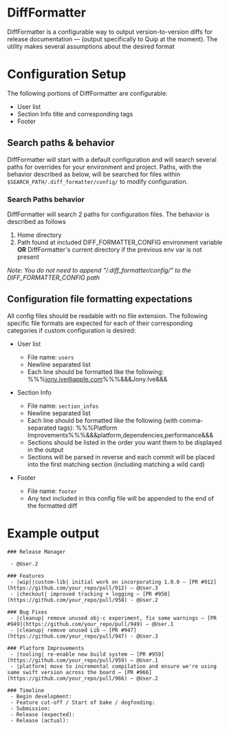 # DiffFormatter

DiffFormatter is a configurable way to output version-to-version diffs for release documentation — (output specifically to Quip at the moment). The utility makes several assumptions about the desired format

# Configuration Setup
The following portions of DiffFormatter are configurable:
- User list
- Section Info title and corresponding tags
- Footer
## Search paths & behavior
DiffFormatter will start with a default configuration and will search several paths for overrides for your environment and project. Paths, with the behavior described as below, will be searched for files within `$SEARCH_PATH/.diff_formatter/config/` to modify configuration.

### Search Paths behavior
DiffFormatter will search 2 paths for configuration files. The behavior is described as follows
1. Home directory
2. Path found at included DIFF_FORMATTER_CONFIG environment variable __OR__ DiffFormatter's current directory if the previous env var is not present

*Note: You do not need to append "/.diff_formatter/config/" to the DIFF_FORMATTER_CONFIG path*

## Configuration file formatting expectations
All config files should be readable with no file extension. The following specific file formats are expected for each of their corresponding categories if custom configuration is desired:
- User list
  - File name: `users`
  - Newline separated list
  - Each line should be formatted like the following: %%%jony.ive@apple.com%%%&&&Jony.Ive&&&
- Section Info
  - File name: `section_infos`
  - Newline separated list
  - Each line should be formatted like the following (with comma-separated tags): %%%Platform Improvements%%%&&&platform,dependencies,performance&&&
  - Sections should be listed in the order you want them to be displayed in the output
  - Sections will be parsed in reverse and each commit will be placed into the first matching section (including matching a wild card)

- Footer
  - File name: `footer`
  - Any text included in this config file will be appended to the end of the formatted diff

# Example output
```
### Release Manager

 - @User.2

### Features
 - |wip||custom-lib| initial work on incorporating 1.0.0 — [PR #912](https://github.com/your_repo/pull/912) — @User.3
 - |checkout| improved tracking + logging — [PR #958](https://github.com/your_repo/pull/958) - @User.2

### Bug Fixes
 - |cleanup| remove unused obj-c experiment, fix some warnings — [PR #949](https://github.com/your_repo/pull/949) — @User.1
 - |cleanup| remove unused Lib — [PR #947](https://github.com/your_repo/pull/947) - @User.3

### Platform Improvements
 - |tooling| re-enable new build system — [PR #959](https://github.com/your_repo/pull/959) — @User.1
 - |platform| move to incremental compilation and ensure we're using same swift version across the board — [PR #966](https://github.com/your_repo/pull/966) — @User.2

### Timeline
 - Begin development:
 - Feature cut-off / Start of bake / dogfooding:
 - Submission:
 - Release (expected):
 - Release (actual):

```